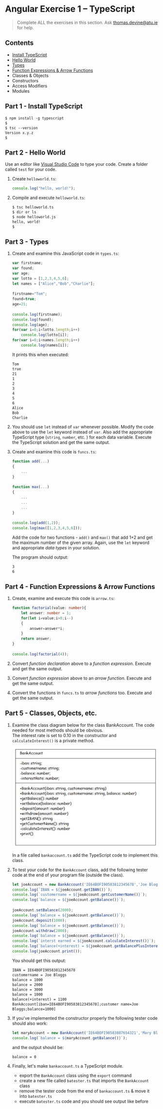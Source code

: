 # Angular Exercise 1 – TypeScript

> Complete ALL the exercises in this section. Ask thomas.devine@atu.ie for help.

## Contents

- [Install TypeScript](#part-1---install-typescript)
- [Hello World](#part-2---hello-world)
- [Types](#part-3---types)
- [Function Expressions & Arrow Functions](#part-4---function-expressions--arrow-functions)
- Classes & Objects
- Constructors
- Access Modifiers
- Modules

## Part 1 - Install TypeScript

```
$ npm install -g typescript
$
$ tsc --version
Version x.y.z
$
```

## Part 2 - Hello World

Use an editor like [Visual Studio Code](https://code.visualstudio.com/) to type your code.  Create a folder called `test` for your code.

1.  Create `helloworld.ts`:

    ```typescript
    console.log("hello, world!");

    ```

1.  Compile and execute `helloworld.ts`:

    ```
    $ tsc helloworld.ts
    $ dir or ls
    $ node helloworld.js
    hello, world!
    $

    ```


## Part 3 - Types

1.	Create and examine this JavaScript code in `types.ts`:

	```javascript
	var firstname;
	var found;
	var age;
	var lotto = [1,2,3,4,5,6];
	let names = ["Alice","Bob","Charlie"];

	firstname="Tom";
	found=true;
	age=21;

	console.log(firstname);
	console.log(found);
	console.log(age);
	for(var i=0;i<lotto.length;i++)
		console.log(lotto[i]);
	for(var i=0;i<names.length;i++)
		console.log(names[i]);

	```

	It prints this when executed:

	```
	Tom
	true
	21
	1
	2
	3
	4
	5
	6
	Alice
	Bob
	Charlie

	```

1.	You should use `let` instead of `var` whenever possible. Modify the code above to use the `let` keyword instead of `var`.  Also add the appropriate TypeScript type (`string`, `number`, etc. ) for each data variable.  Execute the TypeScript solution and get the same output.

1.	Create and examine this code is `funcs.ts`: 

	```typescript
	function add(...)
	{
		...
	}

	function max(...)
	{
		...
		...
		...
	}

	console.log(add(1,2));
	console.log(max([1,2,3,4,5,6]));

	```

	Add the code for two functions - `add()` and `max()` that add 1+2 and get the maximum number of the given array.  Again, use the `let` keyword and appropriate *data types* in your solution.

	The program should output:

	```
	3
	6
	
	```

## Part 4 - Function Expressions & Arrow Functions

1.	Create, examine and execute this code is `arrow.ts`:

	```typescript
	function factorial(value: number){
		let answer: number = 1;
		for(let i=value;i>0;i--)
		{
			answer=answer*i;
		}
		return answer;
	}

	console.log(factorial(4));

	```

1.	Convert *function declaration* above to a *function expression*.  Execute and get the same output.

1.	Convert *function expression* above to an *arrow function*.  Execute and get the same output.

1.	Convert the functions in `funcs.ts` to *arrow functions* too.  Execute and get the same output.

## Part 5 - Classes, Objects, etc.

1.  Examine the class diagram below for the class BankAccount.  The code needed for most methods should be obvious.  
    The interest rate is set to 0.10 in the constructor and ``calculateInterest()`` is a private method.

    ![bankaccount](images/bankaccount.png)

    In a file called `bankaccount.ts` add the TypeScript code to implement this class.

1.  To test your code for the `BankAccount` class, add the following tester code at the end of your program file (outside the class).

    ```typescript
    let joeAccount = new BankAccount('IE64BOFI90583812345678','Joe Bloggs',1000);
    console.log(`IBAN = ${joeAccount.getIBAN()}`);
    console.log(`customername = ${joeAccount.getCustomerName()}`);
    console.log(`balance = ${joeAccount.getBalance()}`);

    joeAccount.setBalance(2000);
    console.log(`balance = ${joeAccount.getBalance()}`);
    joeAccount.deposit(1000);
    console.log(`balance = ${joeAccount.getBalance()}`);
    joeAccount.withdraw(2000);
    console.log(`balance = ${joeAccount.getBalance()}`);
    console.log(`interst earned = ${joeAccount.calculateInterest()}`);                   // should cause a access error (comment out this line)
	console.log(`balance(+interest) = ${joeAccount.getBalancePlusInterest()}`);
	console.log(joeAccount.print());

    ```

    You should get this output:

    ```
    IBAN = IE64BOFI90583812345678
    customername = Joe Bloggs
    balance = 1000
    balance = 2000
    balance = 3000
    balance = 1000
    balance(+interest) = 1100
    BankAccount[iban=IE64BOFI90583812345678];customer name=Joe Bloggs;balance=1000]

    ```

1.  If you've implemented the constructor properly the following tester code should also work:

    ```typescript
    let maryAccount = new BankAccount('IE64BOFI90583887654321','Mary Bloggs');
    console.log(`balance = ${maryAccount.getBalance()}`);

    ```

    and the output should be:

    ```
    balance = 0

    ```

1.  Finally, let's make `bankaccount.ts` a TypeScript module.

    -   export the `BankAccount` class using the `export` command
    -   create a new file called `batester.ts` that imports the `BankAccount` class
    -   remove the tester code from the end of `bankaccount.ts` & move it into `batester.ts`
    -   execute `batester.ts` code and you should see output like before